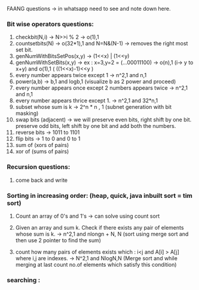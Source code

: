 FAANG questions -> in whatsapp need to see and note down here.


### Bit wise operators questions:

1. checkbit(N,i) -> N>>i % 2 -> o(1),1
2. countsetbits(N) -> o(32*1),1      and          N=N&(N-1) -> removes the right most set bit.
3. genNumWithBitsSetPos(x,y) ->    (1<<x) | (1<<y)
4. genNumWithSetBits(x,y) -> ex : x=3,y=2 = (...00011100)    ->      o(n),1  (i-> y to x+y)      and        o(1),1  ( ((1<<x)-1)<<y )
5. every number appears twice except 1 ->  n^2,1  and  n,1
6. power(a,b)  ->  b,1   and   logb,1 (visualize b as 2 power and proceed)
7. every number appears once except 2 numbers appears twice  ->  n^2,1      and       n,1
8. every number appears thrice except 1.     ->  n^2,1      and       32*n,1
9. subset whose sum is k   ->   2^n * n , 1  (subnet generation with bit masking)
10. swap bits (adjacent) ->   we will preserve even bits, right shift by one bit. preserve odd bits, left shift by one bit and add both the numbers.
11. reverse bits ->  1011 to 1101
12. flip bits  ->  1 to 0  and 0 to 1
13. sum of (xors of pairs)
14. xor of (sums of pairs)


### Recursion questions:

1. come back and write

### Sorting in increasing order: (heap, quick, java inbuilt sort = tim sort)

1. Count an array of 0's and 1's  -> can solve using count sort

2. Given an array and sum k. Check if there exists any pair of elements whose sum is k.    ->  n^2,1   and    nlongn + N, N (sort using merge sort and then use 2 pointer to find the sum)

3. count how many pairs of elements exists which : i<j and A[i] > A[j] where i,j are indexes.   ->   N^2,1  and   NlogN,N (Merge sort and while merging at last count no.of elements which satisfy this condition)


### searching :

